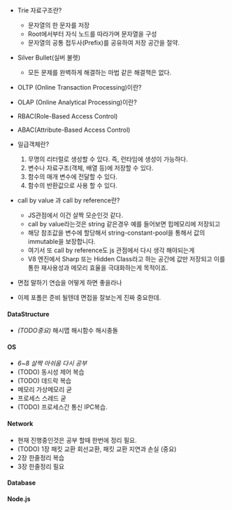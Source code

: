 
- Trie 자료구조란?
	- 문자열의 한 문자를 저장
	- Root에서부터 자식 노드를 따라가며 문자열을 구성
	- 문자열의 공통 접두사(Prefix)를 공유하여 저장 공간을 절약.
- Silver Bullet(실버 불렛)
	- 모든 문제를 완벽하게 해결하는 마법 같은 해결책은 없다.

- OLTP (Online Transaction Processing)이란?
- OLAP (Online Analytical Processing)이란?

- RBAC(Role-Based Access Control)
- ABAC(Attribute-Based Access Control)

- 일급객체란?
	1. 무명의 리터럴로 생성할 수 있다. 즉, 런타임에 생성이 가능하다.
	2. 변수나 자료구조(객체, 배열 등)에 저장할 수 있다.
	3. 함수의 매개 변수에 전달할 수 있다.
	4. 함수의 반환값으로 사용 할 수 있다.
- call by value 과 call by reference란?
	- JS관점에서 이건 살짝 모순인것 같다.
	- call by value라는것은 string 같은경우 예를 들어보면 힙메모리에 저장되고
	- 해당 참조값을 변수에 할당해서 string-constant-pool을 통해서 값의 immutable을 보장합니다.
	- 여기서 또 call by reference도 js 관점에서 다시 생각 해야되는게
	- V8 엔진에서 Sharp 또는 Hidden Class라고 하는 공간에 값만 저장되고 이를 통한 재사용성과 메모리 효율을 극대화하는게 목적이죠.


- 면접 말하기 연습을 어떻게 하면 좋을라나
- 이제 포폴은 준비 될텐데 면접을 잘보는게 진짜 중요한데.

#### DataStructure
- *(TODO중요)* 해시맵 해시함수 해시충돌 

#### OS
- *6~8 살짝 아쉬움 다시 공부*  
- (TODO) 동시성 제어 복습
- (TODO) 데드락 복습
- 메모리 가상메모리 굳
- 프로세스 스레드 굳
- (TODO) 프로세스간 통신 IPC복습.

#### Network
- 현재 진행중인것은 공부 할때 한번에 정리 필요.
- (TODO) 1장 패킷 교환 회선교환, 패킷 교환 지연과 손실 (중요)
- 2장 한줄정리 복습
- 3장 한줄정리 필요

#### Database

#### Node.js
